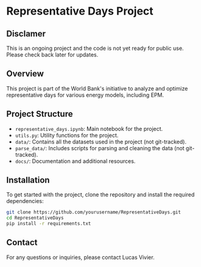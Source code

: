 # Representative Days Project

## Disclamer

This is an ongoing project and the code is not yet ready for public use. Please check back later for updates.

## Overview
This project is part of the World Bank's initiative to analyze and optimize representative days for various energy models, including EPM.

## Project Structure
- `representative_days.ipynb`: Main notebook for the project.
- `utils.py`: Utility functions for the project.
- `data/`: Contains all the datasets used in the project (not git-tracked).
- `parse_data/`: Includes scripts for parsing and cleaning the data (not git-tracked).
- `docs/`: Documentation and additional resources.

## Installation
To get started with the project, clone the repository and install the required dependencies:

```bash
git clone https://github.com/yourusername/RepresentativeDays.git
cd RepresentativeDays
pip install -r requirements.txt
```

## Contact
For any questions or inquiries, please contact Lucas Vivier.
